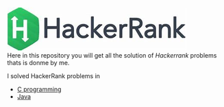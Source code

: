 ![hacker rank](https://github.com/Angryl/Hackerrank/blob/main/Assets/hackerrank%20git.jpg)<br/>
Here in this repository you will get all the solution of *Hackerrank* problems thats is donme by me.

I solved HackerRank problems in
 * [C programming](https://github.com/Angryl/Hackerrank/tree/main/c)
 * [Java](https://github.com/Angryl/Hackerrank/tree/main/Java)

